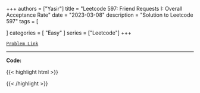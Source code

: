 
+++
authors = ["Yasir"]
title = "Leetcode 597: Friend Requests I: Overall Acceptance Rate"
date = "2023-03-08"
description = "Solution to Leetcode 597"
tags = [
    
]
categories = [
    "Easy"
]
series = ["Leetcode"]
+++



[`Problem Link`](https://leetcode.com/problems/friend-requests-i-overall-acceptance-rate/description/)

---

**Code:**

{{< highlight html >}}

{{< /highlight >}}

